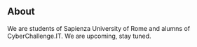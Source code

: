 ## About

We are students of Sapienza University of Rome and alumns of CyberChallenge.IT.
We are upcoming, stay tuned.
